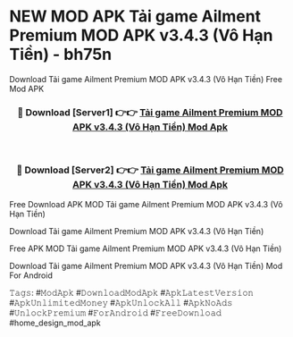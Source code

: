 # NEW MOD APK Tải game Ailment Premium MOD APK v3.4.3 (Vô Hạn Tiền) - bh75n
Download Tải game Ailment Premium MOD APK v3.4.3 (Vô Hạn Tiền) Free Mod APK

<div align="center">
<h3>🔴 Download [Server1] 👉👉 <a href="https://apk-comot.site?title=Tải_game_Ailment_Premium_MOD_APK_v3.4.3_(Vô_Hạn_Tiền)">Tải game Ailment Premium MOD APK v3.4.3 (Vô Hạn Tiền) Mod Apk</a></h3><br>

<h3>🔴 Download [Server2] 👉👉 <a href="https://apk-comot.site?title=Tải_game_Ailment_Premium_MOD_APK_v3.4.3_(Vô_Hạn_Tiền)">Tải game Ailment Premium MOD APK v3.4.3 (Vô Hạn Tiền) Mod Apk</a></h3>
</div>


Free Download APK MOD Tải game Ailment Premium MOD APK v3.4.3 (Vô Hạn Tiền)

Download Tải game Ailment Premium MOD APK v3.4.3 (Vô Hạn Tiền) 

Free APK MOD Tải game Ailment Premium MOD APK v3.4.3 (Vô Hạn Tiền) 

Download Tải game Ailment Premium MOD APK v3.4.3 (Vô Hạn Tiền) Mod For Android

𝚃𝚊𝚐𝚜: #𝙼𝚘𝚍𝙰𝚙𝚔 #𝙳𝚘𝚠𝚗𝚕𝚘𝚊𝚍𝙼𝚘𝚍𝙰𝚙𝚔 #𝙰𝚙𝚔𝙻𝚊𝚝𝚎𝚜𝚝𝚅𝚎𝚛𝚜𝚒𝚘𝚗 #𝙰𝚙𝚔𝚄𝚗𝚕𝚒𝚖𝚒𝚝𝚎𝚍𝙼𝚘𝚗𝚎𝚢 #𝙰𝚙𝚔𝚄𝚗𝚕𝚘𝚌𝚔𝙰𝚕𝚕 #𝙰𝚙𝚔𝙽𝚘𝙰𝚍𝚜 #𝚄𝚗𝚕𝚘𝚌𝚔𝙿𝚛𝚎𝚖𝚒𝚞𝚖 #𝙵𝚘𝚛𝙰𝚗𝚍𝚛𝚘𝚒𝚍 #𝙵𝚛𝚎𝚎𝙳𝚘𝚠𝚗𝚕𝚘𝚊𝚍 #home_design_mod_apk